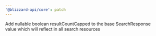 ```yaml
---
'@blizzard-api/core': patch
---
```


Add nullable boolean resultCountCapped to the base SearchResponse value which will reflect in all search resources
